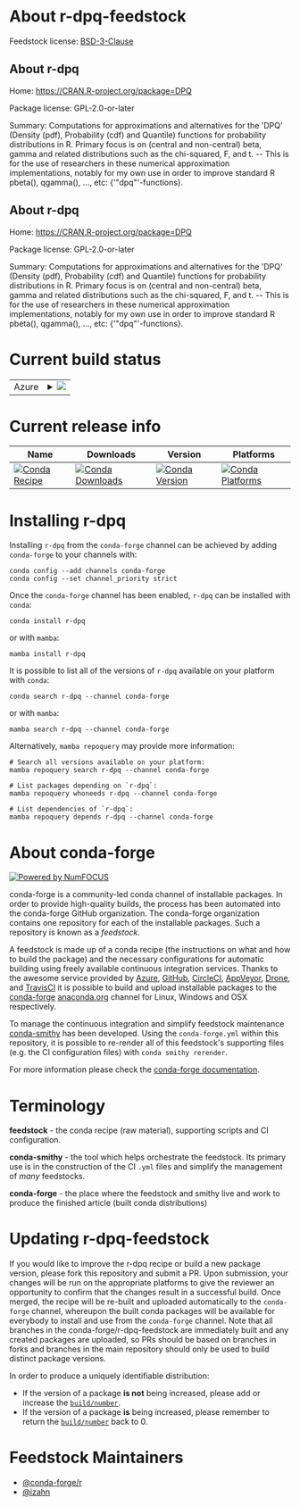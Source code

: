 About r-dpq-feedstock
=====================

Feedstock license: [BSD-3-Clause](https://github.com/conda-forge/r-dpq-feedstock/blob/main/LICENSE.txt)


About r-dpq
-----------

Home: https://CRAN.R-project.org/package=DPQ

Package license: GPL-2.0-or-later

Summary: Computations for approximations and alternatives for the 'DPQ' (Density (pdf), Probability (cdf) and Quantile) functions for probability distributions in R. Primary focus is on (central and non-central) beta, gamma and related distributions such as the chi-squared, F, and t. -- This is for the use of researchers in these numerical approximation implementations, notably for my own use in order to improve standard R pbeta(), qgamma(), ..., etc: {'"dpq"'-functions}.

About r-dpq
-----------

Home: https://CRAN.R-project.org/package=DPQ

Package license: GPL-2.0-or-later

Summary: Computations for approximations and alternatives for the 'DPQ' (Density (pdf), Probability (cdf) and Quantile) functions for probability distributions in R. Primary focus is on (central and non-central) beta, gamma and related distributions such as the chi-squared, F, and t. -- This is for the use of researchers in these numerical approximation implementations, notably for my own use in order to improve standard R pbeta(), qgamma(), ..., etc: {'"dpq"'-functions}.

Current build status
====================


<table>
    
  <tr>
    <td>Azure</td>
    <td>
      <details>
        <summary>
          <a href="https://dev.azure.com/conda-forge/feedstock-builds/_build/latest?definitionId=13361&branchName=main">
            <img src="https://dev.azure.com/conda-forge/feedstock-builds/_apis/build/status/r-dpq-feedstock?branchName=main">
          </a>
        </summary>
        <table>
          <thead><tr><th>Variant</th><th>Status</th></tr></thead>
          <tbody><tr>
              <td>linux_64_r_base4.3</td>
              <td>
                <a href="https://dev.azure.com/conda-forge/feedstock-builds/_build/latest?definitionId=13361&branchName=main">
                  <img src="https://dev.azure.com/conda-forge/feedstock-builds/_apis/build/status/r-dpq-feedstock?branchName=main&jobName=linux&configuration=linux%20linux_64_r_base4.3" alt="variant">
                </a>
              </td>
            </tr><tr>
              <td>linux_64_r_base4.4</td>
              <td>
                <a href="https://dev.azure.com/conda-forge/feedstock-builds/_build/latest?definitionId=13361&branchName=main">
                  <img src="https://dev.azure.com/conda-forge/feedstock-builds/_apis/build/status/r-dpq-feedstock?branchName=main&jobName=linux&configuration=linux%20linux_64_r_base4.4" alt="variant">
                </a>
              </td>
            </tr><tr>
              <td>osx_64_r_base4.3</td>
              <td>
                <a href="https://dev.azure.com/conda-forge/feedstock-builds/_build/latest?definitionId=13361&branchName=main">
                  <img src="https://dev.azure.com/conda-forge/feedstock-builds/_apis/build/status/r-dpq-feedstock?branchName=main&jobName=osx&configuration=osx%20osx_64_r_base4.3" alt="variant">
                </a>
              </td>
            </tr><tr>
              <td>osx_64_r_base4.4</td>
              <td>
                <a href="https://dev.azure.com/conda-forge/feedstock-builds/_build/latest?definitionId=13361&branchName=main">
                  <img src="https://dev.azure.com/conda-forge/feedstock-builds/_apis/build/status/r-dpq-feedstock?branchName=main&jobName=osx&configuration=osx%20osx_64_r_base4.4" alt="variant">
                </a>
              </td>
            </tr><tr>
              <td>win_64_r_base4.3</td>
              <td>
                <a href="https://dev.azure.com/conda-forge/feedstock-builds/_build/latest?definitionId=13361&branchName=main">
                  <img src="https://dev.azure.com/conda-forge/feedstock-builds/_apis/build/status/r-dpq-feedstock?branchName=main&jobName=win&configuration=win%20win_64_r_base4.3" alt="variant">
                </a>
              </td>
            </tr><tr>
              <td>win_64_r_base4.4</td>
              <td>
                <a href="https://dev.azure.com/conda-forge/feedstock-builds/_build/latest?definitionId=13361&branchName=main">
                  <img src="https://dev.azure.com/conda-forge/feedstock-builds/_apis/build/status/r-dpq-feedstock?branchName=main&jobName=win&configuration=win%20win_64_r_base4.4" alt="variant">
                </a>
              </td>
            </tr>
          </tbody>
        </table>
      </details>
    </td>
  </tr>
</table>

Current release info
====================

| Name | Downloads | Version | Platforms |
| --- | --- | --- | --- |
| [![Conda Recipe](https://img.shields.io/badge/recipe-r--dpq-green.svg)](https://anaconda.org/conda-forge/r-dpq) | [![Conda Downloads](https://img.shields.io/conda/dn/conda-forge/r-dpq.svg)](https://anaconda.org/conda-forge/r-dpq) | [![Conda Version](https://img.shields.io/conda/vn/conda-forge/r-dpq.svg)](https://anaconda.org/conda-forge/r-dpq) | [![Conda Platforms](https://img.shields.io/conda/pn/conda-forge/r-dpq.svg)](https://anaconda.org/conda-forge/r-dpq) |

Installing r-dpq
================

Installing `r-dpq` from the `conda-forge` channel can be achieved by adding `conda-forge` to your channels with:

```
conda config --add channels conda-forge
conda config --set channel_priority strict
```

Once the `conda-forge` channel has been enabled, `r-dpq` can be installed with `conda`:

```
conda install r-dpq
```

or with `mamba`:

```
mamba install r-dpq
```

It is possible to list all of the versions of `r-dpq` available on your platform with `conda`:

```
conda search r-dpq --channel conda-forge
```

or with `mamba`:

```
mamba search r-dpq --channel conda-forge
```

Alternatively, `mamba repoquery` may provide more information:

```
# Search all versions available on your platform:
mamba repoquery search r-dpq --channel conda-forge

# List packages depending on `r-dpq`:
mamba repoquery whoneeds r-dpq --channel conda-forge

# List dependencies of `r-dpq`:
mamba repoquery depends r-dpq --channel conda-forge
```


About conda-forge
=================

[![Powered by
NumFOCUS](https://img.shields.io/badge/powered%20by-NumFOCUS-orange.svg?style=flat&colorA=E1523D&colorB=007D8A)](https://numfocus.org)

conda-forge is a community-led conda channel of installable packages.
In order to provide high-quality builds, the process has been automated into the
conda-forge GitHub organization. The conda-forge organization contains one repository
for each of the installable packages. Such a repository is known as a *feedstock*.

A feedstock is made up of a conda recipe (the instructions on what and how to build
the package) and the necessary configurations for automatic building using freely
available continuous integration services. Thanks to the awesome service provided by
[Azure](https://azure.microsoft.com/en-us/services/devops/), [GitHub](https://github.com/),
[CircleCI](https://circleci.com/), [AppVeyor](https://www.appveyor.com/),
[Drone](https://cloud.drone.io/welcome), and [TravisCI](https://travis-ci.com/)
it is possible to build and upload installable packages to the
[conda-forge](https://anaconda.org/conda-forge) [anaconda.org](https://anaconda.org/)
channel for Linux, Windows and OSX respectively.

To manage the continuous integration and simplify feedstock maintenance
[conda-smithy](https://github.com/conda-forge/conda-smithy) has been developed.
Using the ``conda-forge.yml`` within this repository, it is possible to re-render all of
this feedstock's supporting files (e.g. the CI configuration files) with ``conda smithy rerender``.

For more information please check the [conda-forge documentation](https://conda-forge.org/docs/).

Terminology
===========

**feedstock** - the conda recipe (raw material), supporting scripts and CI configuration.

**conda-smithy** - the tool which helps orchestrate the feedstock.
                   Its primary use is in the construction of the CI ``.yml`` files
                   and simplify the management of *many* feedstocks.

**conda-forge** - the place where the feedstock and smithy live and work to
                  produce the finished article (built conda distributions)


Updating r-dpq-feedstock
========================

If you would like to improve the r-dpq recipe or build a new
package version, please fork this repository and submit a PR. Upon submission,
your changes will be run on the appropriate platforms to give the reviewer an
opportunity to confirm that the changes result in a successful build. Once
merged, the recipe will be re-built and uploaded automatically to the
`conda-forge` channel, whereupon the built conda packages will be available for
everybody to install and use from the `conda-forge` channel.
Note that all branches in the conda-forge/r-dpq-feedstock are
immediately built and any created packages are uploaded, so PRs should be based
on branches in forks and branches in the main repository should only be used to
build distinct package versions.

In order to produce a uniquely identifiable distribution:
 * If the version of a package **is not** being increased, please add or increase
   the [``build/number``](https://docs.conda.io/projects/conda-build/en/latest/resources/define-metadata.html#build-number-and-string).
 * If the version of a package **is** being increased, please remember to return
   the [``build/number``](https://docs.conda.io/projects/conda-build/en/latest/resources/define-metadata.html#build-number-and-string)
   back to 0.

Feedstock Maintainers
=====================

* [@conda-forge/r](https://github.com/conda-forge/r/)
* [@izahn](https://github.com/izahn/)

